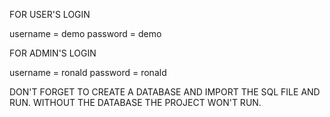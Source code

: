 FOR USER'S LOGIN         

  username = demo
  password = demo


FOR ADMIN'S LOGIN

  username = ronald
  password = ronald



DON'T FORGET TO CREATE A DATABASE  AND IMPORT THE SQL FILE AND RUN.
WITHOUT THE DATABASE THE PROJECT WON'T RUN.


